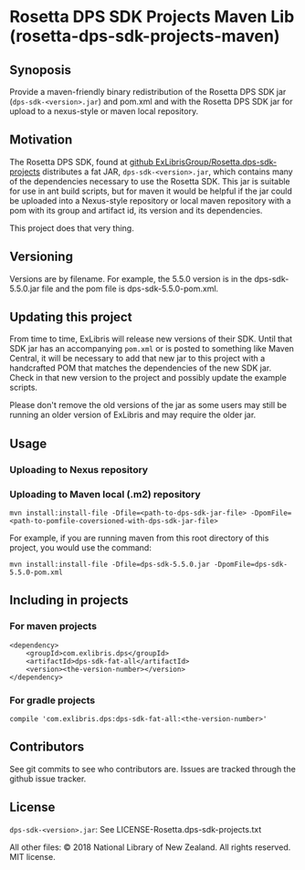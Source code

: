 # Rosetta DPS SDK Projects Maven Lib (rosetta-dps-sdk-projects-maven)

## Synoposis

Provide a maven-friendly binary redistribution of the Rosetta
DPS SDK jar (`dps-sdk-<version>.jar`) and pom.xml and with the
Rosetta DPS SDK jar for upload to a nexus-style or maven local
repository.

## Motivation

The Rosetta DPS SDK, found at [github ExLibrisGroup/Rosetta.dps-sdk-projects](https://github.com/ExLibrisGroup/Rosetta.dps-sdk-projects)
distributes a fat JAR, `dps-sdk-<version>.jar`, which contains many of the
dependencies necessary to use the Rosetta SDK. This jar is suitable for use in
ant build scripts, but for maven it would be helpful if the jar could be
uploaded into a Nexus-style repository or local maven repository with a
pom with its group and artifact id, its version and its dependencies.

This project does that very thing.

## Versioning

Versions are by filename. For example, the 5.5.0 version is in the dps-sdk-5.5.0.jar
file and the pom file is dps-sdk-5.5.0-pom.xml.

## Updating this project

From time to time, ExLibris will release new versions of their SDK. Until that SDK jar has an accompanying `pom.xml` or
is posted to something like Maven Central, it will be necessary to add that new jar to this project with a
handcrafted POM that matches the dependencies of the new SDK jar. Check in that new version to the project and
possibly update the example scripts.

Please don't remove the old versions of the jar as some users may still be running an older version of ExLibris and
may require the older jar.

## Usage

### Uploading to Nexus repository

### Uploading to Maven local (.m2) repository

```
mvn install:install-file -Dfile=<path-to-dps-sdk-jar-file> -DpomFile=<path-to-pomfile-coversioned-with-dps-sdk-jar-file>
```

For example, if you are running maven from this root directory of this project, you would use the command:
```
mvn install:install-file -Dfile=dps-sdk-5.5.0.jar -DpomFile=dps-sdk-5.5.0-pom.xml
```

## Including in projects

### For maven projects
```
<dependency>
    <groupId>com.exlibris.dps</groupId>
    <artifactId>dps-sdk-fat-all</artifactId>
    <version><the-version-number></version>
</dependency>

```

### For gradle projects
```
compile 'com.exlibris.dps:dps-sdk-fat-all:<the-version-number>'
```

## Contributors

See git commits to see who contributors are. Issues are tracked through the github issue tracker.

## License

`dps-sdk-<version>.jar`: See LICENSE-Rosetta.dps-sdk-projects.txt

All other files: &copy; 2018 National Library of New Zealand. All rights reserved. MIT license.
